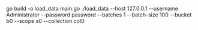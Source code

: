 go build -o load_data main.go
./load_data --host 127.0.0.1 --username Administrator --password password --batches 1 --batch-size 100 --bucket b0 --scope s0 --collection col0
